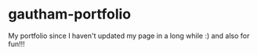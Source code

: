 # gautham-portfolio
My portfolio since I haven't updated my page in a long while :) and also for fun!!!
